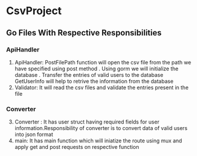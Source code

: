# CsvProject
## Go Files With Respective Responsibilities

### ApiHandler
   1. ApiHandler: 
              PostFilePath function will open the csv file from the path we have specified using post method .
              Using gorm we will initialize the database . Transfer the entries of valid users  to the database 
              GetUserInfo will help to retrive the information from the database
  2.  Validator:
              It will read the csv files and validate the entries present in the file
 
### Converter
  3.  Converter : 
           It has user struct having required fields for user information.Responsibility of converter is to convert data of valid users into json format 
4. main:
      It has main function which will iniatize the route using mux and apply get and post requests on respective function
 
               
